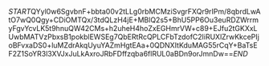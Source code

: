 $START$QYyl0w6SgvbnF+bbta00v2tLLg0rbMCMziSvgrFXQr9rIPm/8qbrdLwAtO7wQ0Qgy+CDiOMTQx/3tdQLzH4jE+MBlQ2s5+BhU5PP6Ou3euRDZWrrmyFgvYcvLK5t9hnuQW42CMs+h2uheH4hoZxEGHmrVW+c89+EJfu2tGKXxLUwbMATVzPbxsB1pokblEWSEg7QbERtRcQPLCFbTzdofC2liRUXlZrwKkcePIjoBFvxaDS0+luMZdrAkqUyuYAZmHgtEAa+0QDNXItKduMAG55rCqY+BaTsEF2Z1SoYR3l3XVJxJuLkAxroJRbFDffzqba6flRUL0aBDn9orJmnDw==$END$